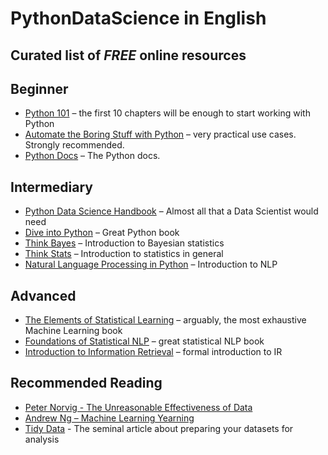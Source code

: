 # PythonDataScience in English

## Curated list of __*FREE*__ online resources

## Beginner 
- [Python 101](http://python101.pythonlibrary.org/) – the first 10 chapters will be enough to start working with Python
- [Automate the Boring Stuff with Python](https://automatetheboringstuff.com/) – very practical use cases. Strongly recommended.
- [Python Docs](https://docs.python.org/3/) – The Python docs.

## Intermediary 
- [Python Data Science Handbook](https://jakevdp.github.io/PythonDataScienceHandbook/) – Almost all that a Data Scientist would need
- [Dive into Python](https://diveintopython3.problemsolving.io/) –  Great Python book
- [Think Bayes](https://greenteapress.com/wp/think-bayes/) – Introduction to Bayesian statistics
- [Think Stats](https://greenteapress.com/wp/think-stats-2e/) – Introduction to statistics in general
- [Natural Language Processing in Python](https://www.nltk.org/book/) – Introduction to NLP

## Advanced 
- [The Elements of Statistical Learning](https://web.stanford.edu/~hastie/Papers/ESLII.pdf) – arguably, the most exhaustive Machine Learning book
- [Foundations of Statistical NLP](https://nlp.stanford.edu/fsnlp/) – great statistical NLP book
- [Introduction to Information Retrieval](https://nlp.stanford.edu/IR-book/) – formal introduction to IR  

## Recommended Reading
- [Peter Norvig - The Unreasonable Effectiveness of Data](https://static.googleusercontent.com/media/research.google.com/en//pubs/archive/35179.pdf)
- [Andrew Ng – Machine Learning Yearning](https://www.deeplearning.ai/machine-learning-yearning/)
- [Tidy Data](https://vita.had.co.nz/papers/tidy-data.pdf) - The seminal article about preparing your datasets for analysis
